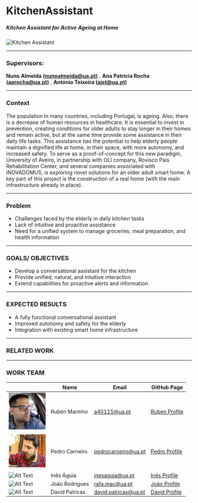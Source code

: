 # KitchenAssistant
##### Kitchen Assistant for Active Ageing at Home

![Kitchen Assistant](https://github.com/PedroMiguelTorresCarneiro/KitchenAssistant/blob/main/casaviva%2B_photo.png)

---
### Supervisors: 

 **Nuno Almeida (nunoalmeida@ua.pt)** ,  **Ana Patrícia Rocha (aprocha@ua.pt)** , **António Teixeira (ajst@ua.pt)**

---
### Context

The population in many countries, including Portugal, is ageing. Also, there is a decrease of human resources in healthcare. It is essential to invest in prevention, creating conditions for older adults to stay longer in their homes and remain active, but at the same time provide some assistance in their daily life tasks.
This assistance has the potential to help elderly people maintain a dignified life at home, in their space, with more autonomy, and increased safety.
To serve as a proof-of-concept for this new paradigm, University of Aveiro, in partnership with OLI company,
Rovisco Pais Rehabilitation Center, and several companies associated with INOVADOMUS, is exploring novel solutions for an older adult smart home. A key part of this project is the construction of a real home (with the main infrastructure already in place).

---
### Problem

- Challenges faced by the elderly in daily kitchen tasks
- Lack of intuitive and proactive assistance
- Need for a unified system to manage groceries, meal preparation, and health information

---
### GOALS/ OBJECTIVES

- Develop a conversational assistant for the kitchen
- Provide unified, natural, and intuitive interaction
- Extend capabilities for proactive alerts and information

---
### EXPECTED RESULTS

- A fully functional conversational assistant
- Improved autonomy and safety for the elderly
- Integration with existing smart home infrastructure


---
### RELATED WORK



---
### WORK TEAM

| | Name          | Email                      | GitHub Page                     |
|-|---------------|----------------------------|---------------------------------|
|<img src="/docs/assets/img/RubenMarinho.jpg" alt="Alt Text" width="100" height="100">| Ruben Marinho | a40115@ua.pt               | [Ruben Profile](https://github.com/pedro) |
|<img src="/docs/assets/img/pedrocarneiro_photo.jpg" alt="Alt Text" width="100" height="100">| Pedro Carneiro| pedrocarneiro@ua.pt        | [Pedro Profile](https://github.com/PedroMiguelTorresCarneiro)  |
|![Alt Text](image-url.jpg)| Inês Águia    | inesaguia@ua.pt            | [Inês Profile](https://github.com/john)  |
|![Alt Text](image-url.jpg)| João Rodrigues| rafa.mac@ua.pt             | [João Profile](https://github.com/john)  |
|![Alt Text](image-url.jpg)| David Palricas| david.palricas@ua.pt       | [David Profile](https://github.com/john)  |
